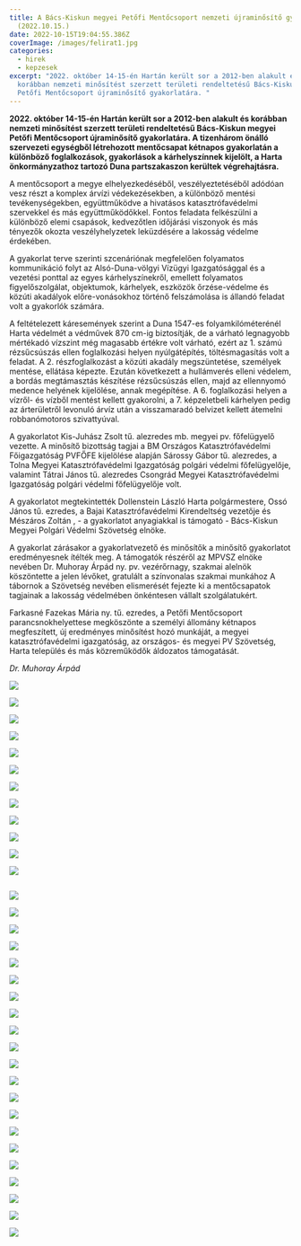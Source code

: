 ```yaml
---
title: A Bács-Kiskun megyei Petőfi Mentőcsoport nemzeti újraminősítő gyakorlata
  (2022.10.15.)
date: 2022-10-15T19:04:55.386Z
coverImage: /images/felirat1.jpg
categories:
  - hirek
  - kepzesek
excerpt: "2022. október 14-15-én Hartán került sor a 2012-ben alakult és
  korábban nemzeti minősítést szerzett területi rendeltetésű Bács-Kiskun megyei
  Petőfi Mentőcsoport újraminősítő gyakorlatára. "
---
```

**2022. október 14-15-én Hartán került sor a 2012-ben alakult és korábban nemzeti minősítést szerzett területi rendeltetésű Bács-Kiskun megyei Petőfi Mentőcsoport újraminősítő gyakorlatára. A tizenhárom önálló szervezeti egységből létrehozott mentőcsapat kétnapos gyakorlatán a különböző foglalkozások, gyakorlások a kárhelyszínnek kijelölt, a Harta önkormányzathoz tartozó Duna partszakaszon kerültek végrehajtásra.**

A mentőcsoport a megye elhelyezkedéséből, veszélyeztetéséből adódóan vesz részt a komplex árvízi védekezésekben, a különböző mentési tevékenységekben, együttműködve a hivatásos katasztrófavédelmi szervekkel és más együttműködőkkel. Fontos feladata felkészülni a különböző elemi csapások, kedvezőtlen időjárási viszonyok és más tényezők okozta veszélyhelyzetek leküzdésére a lakosság védelme érdekében.

A gyakorlat terve szerinti szcenáriónak megfelelően folyamatos kommunikáció folyt az Alsó-Duna-völgyi Vízügyi Igazgatósággal és a vezetési ponttal az egyes kárhelyszínekről, emellett folyamatos figyelőszolgálat, objektumok, kárhelyek, eszközök őrzése-védelme és közúti akadályok előre-vonásokhoz történő felszámolása is állandó feladat volt a gyakorlók számára.

A feltételezett káresemények szerint a Duna 1547-es folyamkilóméterénél Harta védelmét a védművek 870 cm-ig biztosítják, de a várható legnagyobb mértékadó vízszint még magasabb értékre volt várható, ezért az 1. számú rézsűcsúszás ellen foglalkozási helyen nyúlgátépítés, töltésmagasítás volt a feladat. A 2. részfoglalkozást a közúti akadály megszüntetése, személyek mentése, ellátása képezte. Ezután következett a hullámverés elleni védelem, a bordás megtámasztás készítése rézsűcsúszás ellen, majd az ellennyomó medence helyének kijelölése, annak megépítése. A 6. foglalkozási helyen a vízről- és vízből mentést kellett gyakorolni, a 7. képzeletbeli kárhelyen pedig az árterületről levonuló árvíz után a visszamaradó belvizet kellett átemelni robbanómotoros szivattyúval.

A gyakorlatot Kis-Juhász Zsolt tű. alezredes mb. megyei pv. főfelügyelő vezette. A minősítő bizottság tagjai a BM Országos Katasztrófavédelmi Főigazgatóság PVFŐFE kijelölése alapján Sárossy Gábor tű. alezredes, a Tolna Megyei Katasztrófavédelmi Igazgatóság polgári védelmi főfelügyelője, valamint Tátrai János tű. alezredes Csongrád Megyei Katasztrófavédelmi Igazgatóság polgári védelmi főfelügyelője volt.

A gyakorlatot megtekintették Dollenstein László Harta polgármestere, Ossó János tű. ezredes, a Bajai Katasztrófavédelmi Kirendeltség vezetője és Mészáros Zoltán , - a gyakorlatot anyagiakkal is támogató - Bács-Kiskun Megyei Polgári Védelmi Szövetség elnöke.

A gyakorlat zárásakor a gyakorlatvezető és minősítők a minősítő gyakorlatot eredményesnek ítélték meg. A támogatók részéről az MPVSZ elnöke nevében Dr. Muhoray Árpád ny. pv. vezérőrnagy, szakmai alelnök köszöntette a jelen lévőket, gratulált a színvonalas szakmai munkához A tábornok a Szövetség nevében elismerését fejezte ki a mentőcsapatok tagjainak a lakosság védelmében önkéntesen vállalt szolgálatukért.

Farkasné Fazekas Mária ny. tű. ezredes, a Petőfi Mentőcsoport parancsnokhelyettese megköszönte a személyi állomány kétnapos megfeszített, új eredményes minősítést hozó munkáját, a megyei katasztrófavédelmi igazgatóság, az országos- és megyei PV Szövetség, Harta település és más közreműködők áldozatos támogatását.

*Dr. Muhoray Árpád*

![](/images/1-csoportkép.jpg)

![](/images/2-logisztika1.jpg)

![](/images/2-logisztika2.jpg)

![](/images/2-logisztika3.jpg)

![](/images/2-logisztika4.jpg)

![](/images/2-logisztika5.jpg)

![](/images/3-nyúlgátépítés1.jpg)

![](/images/3-nyúlgátépítés2.jpg)

![](/images/3-nyúlgátépítés3.jpg)

![](/images/4-favágás1.jpg)

![](/images/4-favágás2.jpg)

![](/images/5-bordás-megtámasztás1.jpg)

![]()

![](/images/5-bordás-megtámasztás2.jpg)

![](/images/6-búvárok1.jpg)

![](/images/6-búvárok3.jpg)

![](/images/7-fóliázás1.jpg)

![](/images/7-fóliázás2.jpg)

![](/images/7-fóliázás3.jpg)

![](/images/7-fóliázás4.jpg)

![](/images/8-vízből-mentés1.jpg)

![](/images/8-vízből-mentés2.jpg)

![](/images/8-vízből-mentés3.jpg)

![](/images/8-vízből-mentés4.jpg)

![](/images/8-vízből-mentés5.jpg)

![](/images/8-vízből-mentés6.jpg)

![](/images/9-eü-részleg1.jpg)

![](/images/9-eü-részleg2.jpg)

![](/images/9-eü-részleg3.jpg)

![](/images/9-eü-részleg4.jpg)

![](/images/10-ellennyomó-medence1.jpg)

![](/images/10-ellennyomó-medence2.jpg)

![](/images/10-ellennyomó-medence3.jpg)

![](/images/záró-csoportkép.jpg)